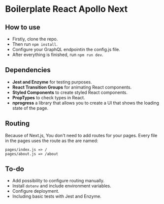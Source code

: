 # Boilerplate React Apollo Next

## How to use

- Firstly, clone the repo.
- Then run `npm install`.
- Configure your GraphQL endpointin the config.js file.
- After everything is finished, run `npm run dev`.

## Dependencies

- **Jest and Enzyme** for testing purposes.
- **React Transition Groups** for animating React components.
- **Styled Components** to create styled React components.
- **PropTypes** to check types in React.
- **nprogress** a library that allows you to create a UI that shows the loading state of the page.

## Routing

Because of Next.js, You don't need to add routes for your pages. Every file in the pages uses the route as the are named:

```
pages/index.js => /
pages/about.js => /about
```

## To-do

- Add possibility to configure routing manually.
- Install `dotenv` and include environment variables.
- Configure deployment.
- Including basic tests with Jest and Enzyme.
